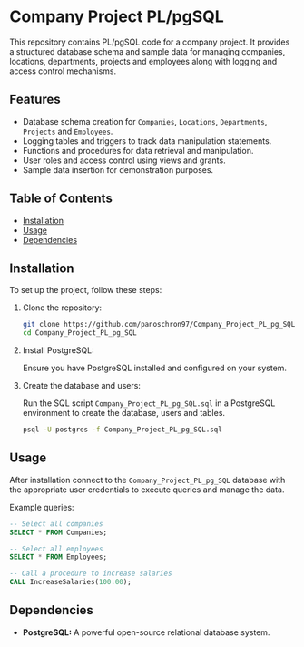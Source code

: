 # Company Project PL/pgSQL

This repository contains PL/pgSQL code for a company project. It provides a structured database schema and sample data for managing companies, locations, departments, projects and employees along with logging and access control mechanisms.

## Features

-   Database schema creation for `Companies`, `Locations`, `Departments`, `Projects` and `Employees`.
-   Logging tables and triggers to track data manipulation statements.
-   Functions and procedures for data retrieval and manipulation.
-   User roles and access control using views and grants.
-   Sample data insertion for demonstration purposes.

## Table of Contents

-   [Installation](#installation)
-   [Usage](#usage)
-   [Dependencies](#dependencies)
  
## Installation

To set up the project, follow these steps:

1.  Clone the repository:

    ```bash
    git clone https://github.com/panoschron97/Company_Project_PL_pg_SQL.git
    cd Company_Project_PL_pg_SQL
    ```

2.  Install PostgreSQL:

    Ensure you have PostgreSQL installed and configured on your system.

3.  Create the database and users:

    Run the SQL script `Company_Project_PL_pg_SQL.sql` in a PostgreSQL environment to create the database, users and tables.

    ```bash
    psql -U postgres -f Company_Project_PL_pg_SQL.sql
    ```

## Usage

After installation connect to the `Company_Project_PL_pg_SQL` database with the appropriate user credentials to execute queries and manage the data.

Example queries:

```sql
-- Select all companies
SELECT * FROM Companies;

-- Select all employees
SELECT * FROM Employees;

-- Call a procedure to increase salaries
CALL IncreaseSalaries(100.00);
```

## Dependencies

-   **PostgreSQL:** A powerful open-source relational database system.
